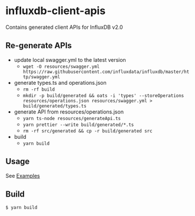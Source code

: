 # influxdb-client-apis

Contains generated client APIs for InfluxDB v2.0

## Re-generate APIs

- update local swagger.yml to the latest version
  - `wget -O resources/swagger.yml https://raw.githubusercontent.com/influxdata/influxdb/master/http/swagger.yml`
- generate types.ts and operations.json
  - `rm -rf build`
  - `mkdir -p build/generated && oats -i 'types' --storeOperations resources/operations.json resources/swagger.yml > build/generated/types.ts`
- generate API from resources/operations.json
  - `yarn ts-node resources/generateApi.ts`
  - `yarn prettier --write build/generated/*.ts`
  - `rm -rf src/generated && cp -r build/generated src`
- build
  - `yarn build`

## Usage

See [Examples](../examples)

## Build

```bash
$ yarn build
```
